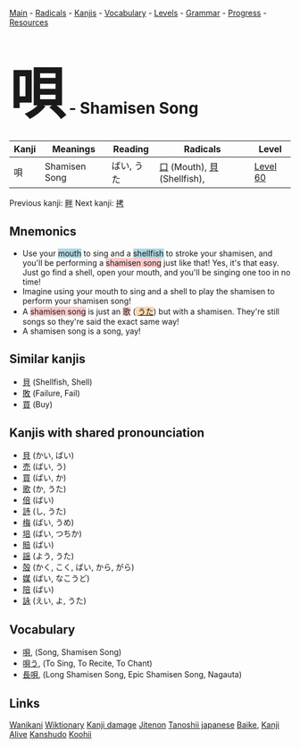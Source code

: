 <style> bigfont {font-size: 100px}</style>
[Main](../README.md) -
[Radicals](../radicals.md) -
[Kanjis](../kanjis.md) -
[Vocabulary](../vocabulary.md) -
[Levels](../levels.md) -
[Grammar](../grammar.md) - 
[Progress](../progress.md) -
[Resources](../resources.md)
# <bigfont> 唄</bigfont> - Shamisen Song 

| Kanji | Meanings | Reading | Radicals | Level |
| --- | --- | --- | --- | --- |
| 唄 | Shamisen Song | ばい, うた | [口](../radicals/口.md) (Mouth), [貝](../radicals/貝.md) (Shellfish),  | [Level 60](../levels/wk_level60.md) |

Previous kanji: [畔](畔.md) Next kanji: [拷](拷.md) 

## Mnemonics
 * Use your <span style="background-color:#ADD8E6"> mouth</span> to sing and a <span style="background-color:#ADD8E6"> shellfish</span> to stroke your shamisen, and you'll be performing a <span style="background-color:#ffcccb"> shamisen song</span> just like that! Yes, it's that easy. Just go find a shell, open your mouth, and you'll be singing one too in no time!
* Imagine using your mouth to sing and a shell to play the shamisen to perform your shamisen song!
* A <span style="background-color:#ffcccb"> shamisen song</span> is just an <span style="background-color:#ffcccb"> 歌</span> (<span style="background-color:#fed8b1"> [うた](https://jisho.org/search/うた)</span>) but with a shamisen. They're still songs so they're said the exact same way!
* A shamisen song is a song, yay!


## Similar kanjis
 * [貝](貝.md) (Shellfish, Shell)
* [敗](敗.md) (Failure, Fail)
* [買](買.md) (Buy)



## Kanjis with shared pronounciation
 * [貝](貝.md) (かい, ばい)
* [売](売.md) (ばい, う)
* [買](買.md) (ばい, か)
* [歌](歌.md) (か, うた)
* [倍](倍.md) (ばい)
* [詩](詩.md) (し, うた)
* [梅](梅.md) (ばい, うめ)
* [培](培.md) (ばい, つちか)
* [賠](賠.md) (ばい)
* [謡](謡.md) (よう, うた)
* [殻](殻.md) (かく, こく, ばい, から, がら)
* [媒](媒.md) (ばい, なこうど)
* [陪](陪.md) (ばい)
* [詠](詠.md) (えい, よ, うた)



## Vocabulary
 * [唄](../vocabulary/唄.md), (Song, Shamisen Song)
* [唄う](../vocabulary/唄.md), (To Sing, To Recite, To Chant)
* [長唄](../vocabulary/唄.md), (Long Shamisen Song, Epic Shamisen Song, Nagauta)




## Links 


[Wanikani](https://www.wanikani.com/kanji/唄)
[Wiktionary](https://en.wiktionary.org/wiki/唄)
[Kanji damage](http://www.kanjidamage.com/kanji/search?utf8=✓&q=唄)
[Jitenon](https://jitenon.com/kanji/唄)
[Tanoshii japanese](https://www.tanoshiijapanese.com/dictionary/kanji.cfm?k=唄)
[Baike](https://baike.baidu.com/item/唄),
[Kanji Alive](https://app.kanjialive.com/唄)
[Kanshudo](https://www.kanshudo.com/searchmn?q=唄)
[Koohii](https://kanji.koohii.com/study/kanji/唄)
